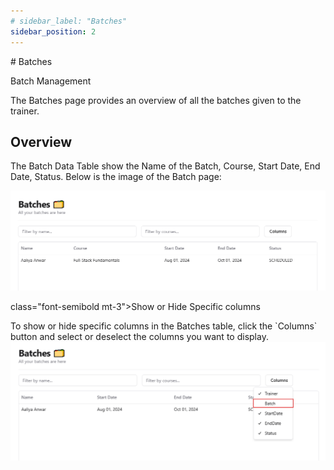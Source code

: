 ```yaml
---
# sidebar_label: "Batches"
sidebar_position: 2
---
```


<link rel="stylesheet" href="path/to/custom.css"/>
<div class="ml-5">
# Batches

<p class="font-light mt-5">Batch Management</p>
<div class="mt-5">The Batches page provides an overview of all the batches given to the trainer.</div>

## Overview

<div class="mt-5">The Batch Data Table show the Name of the Batch, Course, Start Date, End Date, Status. Below is the image of the Batch page:</div>

<img src="https://github.com/aisaanwar62/Docusaurus-document/blob/main/static/img/trainer-batches.png?raw=true
" class="w-auto h-auto my-8 border shadow-md"/>

<p> class="font-semibold mt-3">Show or Hide Specific columns</p>
<div class="mt-5">To show or hide specific columns in the Batches table, click the `Columns` button and select or deselect the columns you want to display.</div>
<img src="https://github.com/aisaanwar62/Docusaurus-document/blob/main/static/img/trainer-batches-column.png?raw=true
" class="w-auto h-auto my-8 border shadow-md"/>

</div>
